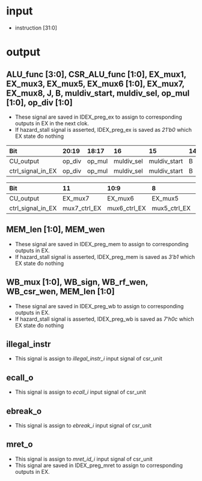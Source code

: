 # input
* instruction [31:0]
# output 
## ALU_func [3:0], CSR_ALU_func [1:0], EX_mux1, EX_mux3, EX_mux5, EX_mux6 [1:0], EX_mux7, EX_mux8, J, B, muldiv_start, muldiv_sel, op_mul [1:0], op_div [1:0]
* These signal are saved in IDEX_preg_ex to assign to corresponding outputs in EX in the next clok. 
* If hazard_stall signal is asserted, IDEX_preg_ex is saved as *21'b0* which EX state đo nothing

| Bit | 20:19 | 18:17 | 16 | 15 | 14 | 13 | 12 |
| :--- | :--- | :--- | :--- | :--- | :--- | :--- | :--- |
| CU_output | op_div | op_mul | muldiv_sel | muldiv_start | B | J | EX_mux8 |
| ctrl_signal_in_EX | op_div | op_mul | muldiv_sel | muldiv_start | B | J | mux8_ctrl_EX |

| Bit | 11 | 10:9 | 8 | 7 | 6 | 5:4 | 3:0 |
| :--- | :--- | :--- | :--- | :--- | :--- | :--- | :--- |
| CU_output | EX_mux7 | EX_mux6 | EX_mux5 | EX_mux3 | EX_mux1 | CSR_ALU_func | ALU_func | 
| ctrl_signal_in_EX | mux7_ctrl_EX | mux6_ctrl_EX | mux5_ctrl_EX | mux3_ctrl_EX | mux1_ctrl_EX | csr_alu_func | alu_func |

## MEM_len [1:0], MEM_wen
* These signal are saved in IDEX_preg_mem to assign to corresponding outputs in EX.
* If hazard_stall signal is asserted, IDEX_preg_mem is saved as *3'b1* which EX state đo nothing

## WB_mux [1:0], WB_sign, WB_rf_wen, WB_csr_wen, MEM_len [1:0]
* These signal are saved in IDEX_preg_wb to assign to corresponding outputs in EX.
* If hazard_stall signal is asserted, IDEX_preg_wb is saved as *7'h0c* which EX state đo nothing

## illegal_instr
* This signal is assign to *illegal_instr_i* input signal of csr_unit

## ecall_o
* This signal is assign to *ecall_i* input signal of csr_unit

## ebreak_o
* This signal is assign to *ebreak_i* input signal of csr_unit

## mret_o
* This signal is assign to *mret_id_i* input signal of csr_unit
* This signal are saved in IDEX_preg_mret to assign to corresponding outputs in EX.